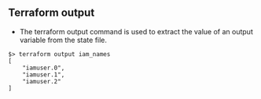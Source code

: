 ## Terraform output
- The terraform output command is used to extract the value of an output variable from the state file.

```
$> terraform output iam_names
[
    "iamuser.0",
    "iamuser.1",
    "iamuser.2"
]
```
